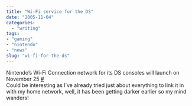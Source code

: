 ```yaml
---
title: "Wi-Fi service for the DS"
date: "2005-11-04"
categories: 
  - "writing"
tags:
- "gaming"
- "nintendo"
- "news"
slug: "wi-fi-for-the-ds"
---
```


Nintendo’s Wi-Fi Connection network for its DS consoles will launch on November 25 [\#](https://www.games-digest.com/2005/11/nintendo%5C_announ.html)  
Could be interesting as I’ve already tried just about everything to link it in with my home network, well, it has been getting darker earlier so my mind wanders!
